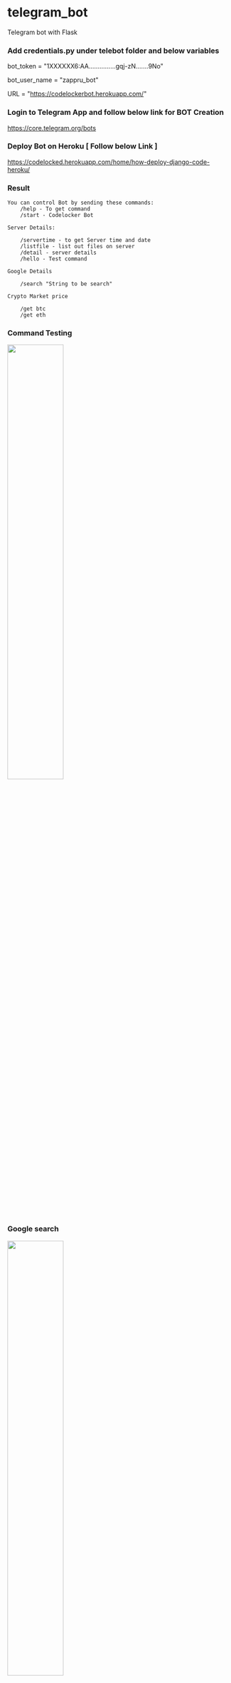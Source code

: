 # telegram_bot
Telegram bot with Flask

### Add credentials.py under telebot folder and below variables
bot_token = "1XXXXXX6:AA...............gqj-zN.......9No"

bot_user_name = "zappru_bot"

URL = "https://codelockerbot.herokuapp.com/"

### Login to Telegram App and follow below link for BOT Creation 
https://core.telegram.org/bots

### Deploy Bot on Heroku [ Follow below Link ]
https://codelocked.herokuapp.com/home/how-deploy-django-code-heroku/


### Result
```Launch Telegram and Search for @zappru_bot
You can control Bot by sending these commands:
    /help - To get command 
    /start - Codelocker Bot
    
Server Details:

    /servertime - to get Server time and date         
    /listfile - list out files on server   
    /detail - server details   
    /hello - Test command
    
Google Details

    /search "String to be search"
    
Crypto Market price

    /get btc
    /get eth
```
### Command Testing
<img src="https://user-images.githubusercontent.com/31859032/147659408-99f30b0b-21cb-4ffe-ab02-bd831b0489eb.jpeg" width="50%" height="50%">

### Google search
<img src="https://user-images.githubusercontent.com/31859032/147659420-623f6ed0-c6e9-4ecf-9e37-167a194d5152.jpeg" width="50%" height="50%">

### RESTAPI get response
<img src="https://user-images.githubusercontent.com/31859032/147659428-f700917c-1b1a-4598-8e67-f5ba62def44c.jpeg" width="50%" height="50%">

